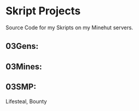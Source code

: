 # Skript Projects
Source Code for my Skripts on my Minehut servers.

## 03Gens:

## 03Mines:

## 03SMP:
  Lifesteal, Bounty
